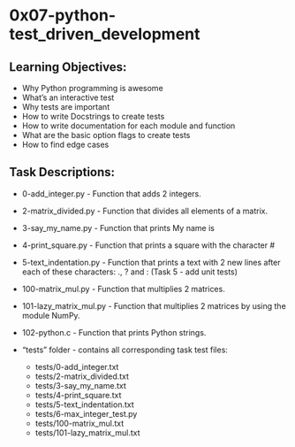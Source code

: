 # 0x07-python-test_driven_development

## Learning Objectives:

- Why Python programming is awesome
- What’s an interactive test
- Why tests are important
- How to write Docstrings to create tests
- How to write documentation for each module and function
- What are the basic option flags to create tests
- How to find edge cases

## Task Descriptions:

- 0-add_integer.py - Function that adds 2 integers.
- 2-matrix_divided.py - Function that divides all elements of a matrix.
- 3-say_my_name.py - Function that prints My name is <first name> <last name>
- 4-print_square.py - Function that prints a square with the character #
- 5-text_indentation.py - Function that prints a text with 2 new lines after each of these characters: ., ? and :
(Task 5 - add unit tests)
- 100-matrix_mul.py - Function that multiplies 2 matrices.
- 101-lazy_matrix_mul.py - Function that multiplies 2 matrices by using the module NumPy.
- 102-python.c - Function that prints Python strings.

- “tests” folder - contains all corresponding task test files:
    - tests/0-add_integer.txt
    - tests/2-matrix_divided.txt
    - tests/3-say_my_name.txt
    - tests/4-print_square.txt
    - tests/5-text_indentation.txt
    - tests/6-max_integer_test.py
    - tests/100-matrix_mul.txt
    - tests/101-lazy_matrix_mul.txt

